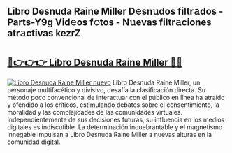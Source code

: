 ## Libro Desnuda Raine Miller D𝚎sn𝚞dos filtr𝚊dos - Parts-Y9g Vid𝚎os f𝚘tos - N𝚞evas filtr𝚊ciones atr𝚊ctivas kezrZ

# <h2><a href="http://mbch8gb.tromn.icu/?c=Libro+Desnuda+Raine+Miller">🔗👉👉👉 Libro Desnuda Raine Miller 🔗🔗</a></h2>

[![Libro Desnuda Raine Miller nuevo](https://i.imgur.com/pEAQMta.gif)](http://mbch8gb.tromn.icu/?c=Libro+Desnuda+Raine+Miller)
Libro Desnuda Raine Miller, un personaje multifacético y divisivo, desafía la clasificación directa. Su método poco convencional de interactuar con el público en línea ha atraído y ofendido a los críticos, estimulando debates sobre el consentimiento, la moralidad y las complejidades de las comunidades virtuales. Independientemente de sus decisiones futuras, su influencia en los medios digitales es indiscutible. La determinación inquebrantable y el magnetismo innegable impulsan a Libro Desnuda Raine Miller a nuevas alturas en la comunidad digital.
